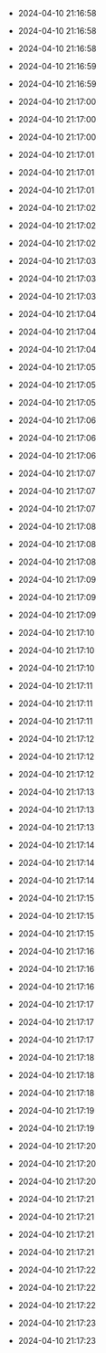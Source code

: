 
- 2024-04-10 21:16:58

- 2024-04-10 21:16:58

- 2024-04-10 21:16:58

- 2024-04-10 21:16:59

- 2024-04-10 21:16:59

- 2024-04-10 21:17:00

- 2024-04-10 21:17:00

- 2024-04-10 21:17:00

- 2024-04-10 21:17:01

- 2024-04-10 21:17:01

- 2024-04-10 21:17:01

- 2024-04-10 21:17:02

- 2024-04-10 21:17:02

- 2024-04-10 21:17:02

- 2024-04-10 21:17:03

- 2024-04-10 21:17:03

- 2024-04-10 21:17:03

- 2024-04-10 21:17:04

- 2024-04-10 21:17:04

- 2024-04-10 21:17:04

- 2024-04-10 21:17:05

- 2024-04-10 21:17:05

- 2024-04-10 21:17:05

- 2024-04-10 21:17:06

- 2024-04-10 21:17:06

- 2024-04-10 21:17:06

- 2024-04-10 21:17:07

- 2024-04-10 21:17:07

- 2024-04-10 21:17:07

- 2024-04-10 21:17:08

- 2024-04-10 21:17:08

- 2024-04-10 21:17:08

- 2024-04-10 21:17:09

- 2024-04-10 21:17:09

- 2024-04-10 21:17:09

- 2024-04-10 21:17:10

- 2024-04-10 21:17:10

- 2024-04-10 21:17:10

- 2024-04-10 21:17:11

- 2024-04-10 21:17:11

- 2024-04-10 21:17:11

- 2024-04-10 21:17:12

- 2024-04-10 21:17:12

- 2024-04-10 21:17:12

- 2024-04-10 21:17:13

- 2024-04-10 21:17:13

- 2024-04-10 21:17:13

- 2024-04-10 21:17:14

- 2024-04-10 21:17:14

- 2024-04-10 21:17:14

- 2024-04-10 21:17:15

- 2024-04-10 21:17:15

- 2024-04-10 21:17:15

- 2024-04-10 21:17:16

- 2024-04-10 21:17:16

- 2024-04-10 21:17:16

- 2024-04-10 21:17:17

- 2024-04-10 21:17:17

- 2024-04-10 21:17:17

- 2024-04-10 21:17:18

- 2024-04-10 21:17:18

- 2024-04-10 21:17:18

- 2024-04-10 21:17:19

- 2024-04-10 21:17:19

- 2024-04-10 21:17:20

- 2024-04-10 21:17:20

- 2024-04-10 21:17:20

- 2024-04-10 21:17:21

- 2024-04-10 21:17:21

- 2024-04-10 21:17:21

- 2024-04-10 21:17:21

- 2024-04-10 21:17:22

- 2024-04-10 21:17:22

- 2024-04-10 21:17:22

- 2024-04-10 21:17:23

- 2024-04-10 21:17:23
